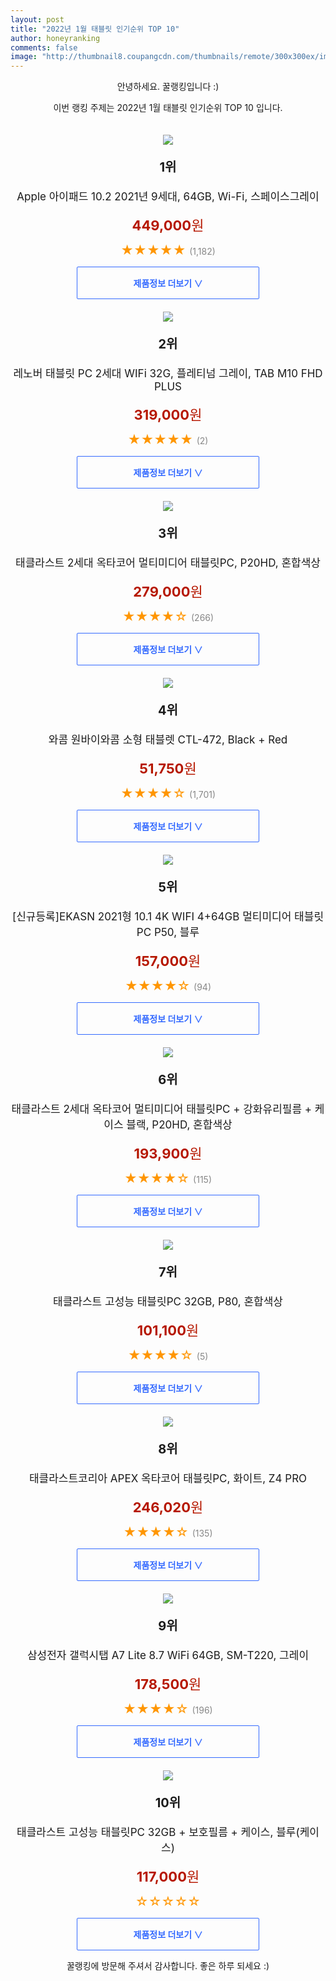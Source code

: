 ```yaml
--- 
layout: post 
title: "2022년 1월 태블릿 인기순위 TOP 10" 
author: honeyranking 
comments: false 
image: "http://thumbnail8.coupangcdn.com/thumbnails/remote/300x300ex/image/retail/images/4797014531575232-4ec3c95e-9f16-49ee-8456-12f207febb9c.jpg" 
--- 
```

<p style="text-align: center;">안녕하세요. 꿀랭킹입니다 :)</p> <p style="text-align: center;">이번 랭킹 주제는 2022년 1월 태블릿 인기순위 TOP 10 입니다.</p><center><img src="http://thumbnail8.coupangcdn.com/thumbnails/remote/300x300ex/image/retail/images/4797014531575232-4ec3c95e-9f16-49ee-8456-12f207febb9c.jpg" style="margin-top:20px" /></center> <p style="text-align: center; font-size: 20px"><b>1위</b></p> <p style="text-align: center; font-size: 17px">Apple 아이패드 10.2 2021년 9세대, 64GB, Wi-Fi, 스페이스그레이</p> <p style="text-align: center;"><span style="color: #b61800; font-size: 22px;"><b>449,000</b>원</span></p> <p style="text-align: center;"><span style="color: #ff9600; font-size: 20px;">★★★★★ </span><span style="color: #878787;">(1,182)</span></p> <center><a href="https://link.coupang.com/a/ipA5K"> <div style="font-size: 14px; display: inline-block; padding: 15px 90px; color: #346aff; border-radius: 2px; border: 1px solid #346aff; cursor: pointer;"><b>제품정보 더보기 &or;</b></div> </a></center><center><img src="http://thumbnail7.coupangcdn.com/thumbnails/remote/300x300ex/image/vendor_inventory/6ff9/8a180b4bc190dd935b0ae01af65f0e6ccb242a8ad1282e0c13458a64c484.jpg" style="margin-top:20px" /></center> <p style="text-align: center; font-size: 20px"><b>2위</b></p> <p style="text-align: center; font-size: 17px">레노버 태블릿 PC 2세대 WIFi 32G, 플레티넘 그레이, TAB M10 FHD PLUS</p> <p style="text-align: center;"><span style="color: #b61800; font-size: 22px;"><b>319,000</b>원</span></p> <p style="text-align: center;"><span style="color: #ff9600; font-size: 20px;">★★★★★ </span><span style="color: #878787;">(2)</span></p> <center><a href="https://link.coupang.com/a/ipA5P"> <div style="font-size: 14px; display: inline-block; padding: 15px 90px; color: #346aff; border-radius: 2px; border: 1px solid #346aff; cursor: pointer;"><b>제품정보 더보기 &or;</b></div> </a></center><center><img src="http://thumbnail7.coupangcdn.com/thumbnails/remote/300x300ex/image/vendor_inventory/43e7/ab508d91990fcbec33e0858eb93519fe48c859a0a214e02aa577b505f74e.png" style="margin-top:20px" /></center> <p style="text-align: center; font-size: 20px"><b>3위</b></p> <p style="text-align: center; font-size: 17px">태클라스트 2세대 옥타코어 멀티미디어 태블릿PC, P20HD, 혼합색상</p> <p style="text-align: center;"><span style="color: #b61800; font-size: 22px;"><b>279,000</b>원</span></p> <p style="text-align: center;"><span style="color: #ff9600; font-size: 20px;">★★★★☆ </span><span style="color: #878787;">(266)</span></p> <center><a href="https://link.coupang.com/a/ipA5T"> <div style="font-size: 14px; display: inline-block; padding: 15px 90px; color: #346aff; border-radius: 2px; border: 1px solid #346aff; cursor: pointer;"><b>제품정보 더보기 &or;</b></div> </a></center><center><img src="http://thumbnail10.coupangcdn.com/thumbnails/remote/300x300ex/image/retail/images/2018/03/08/14/8/a7930c7b-757f-4f9a-b534-9d1d46ff655d.jpg" style="margin-top:20px" /></center> <p style="text-align: center; font-size: 20px"><b>4위</b></p> <p style="text-align: center; font-size: 17px">와콤 원바이와콤 소형 태블렛 CTL-472, Black + Red</p> <p style="text-align: center;"><span style="color: #b61800; font-size: 22px;"><b>51,750</b>원</span></p> <p style="text-align: center;"><span style="color: #ff9600; font-size: 20px;">★★★★☆ </span><span style="color: #878787;">(1,701)</span></p> <center><a href="https://link.coupang.com/a/ipA5X"> <div style="font-size: 14px; display: inline-block; padding: 15px 90px; color: #346aff; border-radius: 2px; border: 1px solid #346aff; cursor: pointer;"><b>제품정보 더보기 &or;</b></div> </a></center><center><img src="http://thumbnail6.coupangcdn.com/thumbnails/remote/300x300ex/image/vendor_inventory/bdff/369ebcc3f488a5c961a0000469bce2be23fbd28913642c5cd7a85f1f69c0.jpg" style="margin-top:20px" /></center> <p style="text-align: center; font-size: 20px"><b>5위</b></p> <p style="text-align: center; font-size: 17px">[신규등록]EKASN 2021형 10.1 4K WIFI 4+64GB 멀티미디어 태블릿PC P50, 블루</p> <p style="text-align: center;"><span style="color: #b61800; font-size: 22px;"><b>157,000</b>원</span></p> <p style="text-align: center;"><span style="color: #ff9600; font-size: 20px;">★★★★☆ </span><span style="color: #878787;">(94)</span></p> <center><a href="https://link.coupang.com/a/ipA51"> <div style="font-size: 14px; display: inline-block; padding: 15px 90px; color: #346aff; border-radius: 2px; border: 1px solid #346aff; cursor: pointer;"><b>제품정보 더보기 &or;</b></div> </a></center><center><img src="http://thumbnail6.coupangcdn.com/thumbnails/remote/300x300ex/image/rs_quotation_api/7vwjboap/dbc6077f9ede4385bde0887f9e8e3673.jpg" style="margin-top:20px" /></center> <p style="text-align: center; font-size: 20px"><b>6위</b></p> <p style="text-align: center; font-size: 17px">태클라스트 2세대 옥타코어 멀티미디어 태블릿PC + 강화유리필름 + 케이스 블랙, P20HD, 혼합색상</p> <p style="text-align: center;"><span style="color: #b61800; font-size: 22px;"><b>193,900</b>원</span></p> <p style="text-align: center;"><span style="color: #ff9600; font-size: 20px;">★★★★☆ </span><span style="color: #878787;">(115)</span></p> <center><a href="https://link.coupang.com/a/ipA54"> <div style="font-size: 14px; display: inline-block; padding: 15px 90px; color: #346aff; border-radius: 2px; border: 1px solid #346aff; cursor: pointer;"><b>제품정보 더보기 &or;</b></div> </a></center><center><img src="http://thumbnail10.coupangcdn.com/thumbnails/remote/300x300ex/image/rs_quotation_api/efib8zmv/ef514ad19b3c4b2a96ecaf9091aa8a82.jpg" style="margin-top:20px" /></center> <p style="text-align: center; font-size: 20px"><b>7위</b></p> <p style="text-align: center; font-size: 17px">태클라스트 고성능 태블릿PC 32GB, P80, 혼합색상</p> <p style="text-align: center;"><span style="color: #b61800; font-size: 22px;"><b>101,100</b>원</span></p> <p style="text-align: center;"><span style="color: #ff9600; font-size: 20px;">★★★★☆ </span><span style="color: #878787;">(5)</span></p> <center><a href="https://link.coupang.com/a/ipA6a"> <div style="font-size: 14px; display: inline-block; padding: 15px 90px; color: #346aff; border-radius: 2px; border: 1px solid #346aff; cursor: pointer;"><b>제품정보 더보기 &or;</b></div> </a></center><center><img src="http://thumbnail7.coupangcdn.com/thumbnails/remote/300x300ex/image/retail/images/2021/09/07/13/0/e9503f31-abd5-4564-b22c-e87f69145dee.jpg" style="margin-top:20px" /></center> <p style="text-align: center; font-size: 20px"><b>8위</b></p> <p style="text-align: center; font-size: 17px">태클라스트코리아 APEX 옥타코어 태블릿PC, 화이트, Z4 PRO</p> <p style="text-align: center;"><span style="color: #b61800; font-size: 22px;"><b>246,020</b>원</span></p> <p style="text-align: center;"><span style="color: #ff9600; font-size: 20px;">★★★★☆ </span><span style="color: #878787;">(135)</span></p> <center><a href="https://link.coupang.com/a/ipA6d"> <div style="font-size: 14px; display: inline-block; padding: 15px 90px; color: #346aff; border-radius: 2px; border: 1px solid #346aff; cursor: pointer;"><b>제품정보 더보기 &or;</b></div> </a></center><center><img src="http://thumbnail6.coupangcdn.com/thumbnails/remote/300x300ex/image/vendor_inventory/bd1e/ee49e7c0f4ef57b6585b81136574ba132f4c9a486da911eb72f8f47bbb84.jpg" style="margin-top:20px" /></center> <p style="text-align: center; font-size: 20px"><b>9위</b></p> <p style="text-align: center; font-size: 17px">삼성전자 갤럭시탭 A7 Lite 8.7 WiFi 64GB, SM-T220, 그레이</p> <p style="text-align: center;"><span style="color: #b61800; font-size: 22px;"><b>178,500</b>원</span></p> <p style="text-align: center;"><span style="color: #ff9600; font-size: 20px;">★★★★☆ </span><span style="color: #878787;">(196)</span></p> <center><a href="https://link.coupang.com/a/ipA6h"> <div style="font-size: 14px; display: inline-block; padding: 15px 90px; color: #346aff; border-radius: 2px; border: 1px solid #346aff; cursor: pointer;"><b>제품정보 더보기 &or;</b></div> </a></center><center><img src="http://thumbnail8.coupangcdn.com/thumbnails/remote/300x300ex/image/rs_quotation_api/y8xarmxa/0f53cf99be774b339ca3cfc25024cc0b.jpg" style="margin-top:20px" /></center> <p style="text-align: center; font-size: 20px"><b>10위</b></p> <p style="text-align: center; font-size: 17px">태클라스트 고성능 태블릿PC 32GB + 보호필름 + 케이스, 블루(케이스)</p> <p style="text-align: center;"><span style="color: #b61800; font-size: 22px;"><b>117,000</b>원</span></p> <p style="text-align: center;"><span style="color: #ff9600; font-size: 20px;">☆☆☆☆☆ </span><span style="color: #878787;"></span></p> <center><a href="https://link.coupang.com/a/ipA6j"> <div style="font-size: 14px; display: inline-block; padding: 15px 90px; color: #346aff; border-radius: 2px; border: 1px solid #346aff; cursor: pointer;"><b>제품정보 더보기 &or;</b></div> </a></center> <p style="text-align: center;">꿀랭킹에 방문해 주셔서 감사합니다. 좋은 하루 되세요 :)</p>
